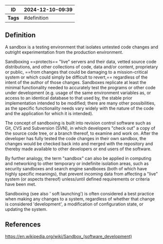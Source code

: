 | ID       | 2024-12-10-09:39 |
| -------- | ----------------- |
| **Tags** | #definition       |
## Definition

A sandbox is a testing environment that isolates untested code changes and outright experimentation from the production environment.

Sandboxing ==protects== "live" servers and their data, vetted source code distributions, and other collections of code, data and/or content, proprietary or public, ==from changes that could be damaging to a mission-critical system or which could simply be difficult to revert,== regardless of the intent of the author of those changes. Sandboxes replicate at least the minimal functionality needed to accurately test the programs or other code under development (e.g. usage of the same environment variables as, or access to an identical database to that used by, the stable prior implementation intended to be modified; there are many other possibilities, as the specific functionality needs vary widely with the nature of the code and the application for which it is intended).

The concept of sandboxing is built into revision control software such as Git, CVS and Subversion (SVN), in which developers "check out" a copy of the source code tree, or a branch thereof, to examine and work on. After the developer has fully tested the code changes in their own sandbox, the changes would be checked back into and merged with the repository and thereby made available to other developers or end users of the software.

By further analogy, the term "sandbox" can also be applied in computing and networking to other temporary or indefinite isolation areas, such as security sandboxes and search engine sandboxes (both of which have highly specific meanings), that prevent incoming data from affecting a "live" system (or aspects thereof) unless/until defined requirements or criteria have been met.

Sandboxing (see also ' soft launching') is often considered a best practice when making any changes to a system, regardless of whether that change is considered 'development', a modification of configuration state, or updating the system.

## References
https://en.wikipedia.org/wiki/Sandbox_(software_development)